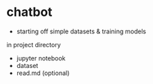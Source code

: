 # chatbot

- starting off simple datasets & training models

in project directory
- jupyter notebook
- dataset
- read.md (optional)
